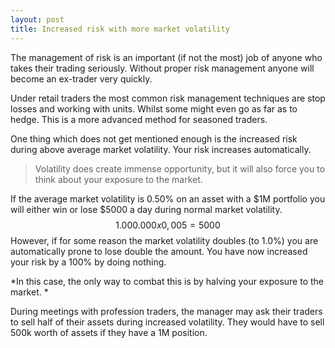 ```yaml
---
layout: post
title: Increased risk with more market volatility
---
```


The management of risk is an important (if not the most) job of anyone who takes their trading seriously. Without proper risk management anyone will become an ex-trader very quickly.

Under retail traders the most common risk management techniques are stop losses and working with units. Whilst some might even go as far as to hedge. This is a more advanced method for seasoned traders.

One thing which does not get mentioned enough is the increased risk during above average market volatility. Your risk increases automatically.

> Volatility does create immense opportunity, but it will also force you to think about your exposure to the market.

If the average market volatility is 0.50% on an asset with a $1M portfolio you will either win or lose $5000 a day during normal market volatility.
$$
1.000.000 x 0,005 = 5000
$$
However, if for some reason the market volatility doubles (to 1.0%) you are automatically prone to lose double the amount. You have now increased your risk by a 100% by doing nothing.

*In this case, the only way to combat this is by halving your exposure to the market. *

During meetings with profession traders, the manager may ask their traders to sell half of their assets during increased volatility. They would have to sell 500k worth of assets if they have a 1M position.
